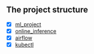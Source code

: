 ## The project structure
- [X] [ml_project](https://github.com/made-ml-in-prod-2022/rinat/tree/main/ml_project)
- [X] [online_inference](https://github.com/made-ml-in-prod-2022/rinat/tree/main/online_inference)
- [X] [airflow](https://github.com/made-ml-in-prod-2022/rinat/tree/main/airflow_ml_dags)
- [x] [kubectl](https://github.com/made-ml-in-prod-2022/rinat/tree/main/kubernetes)
